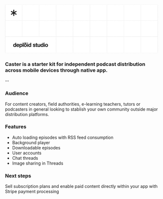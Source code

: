 ![Deploid Studio](docs/banner.jpg)

### Caster is a starter kit for independent podcast distribution across mobile devices through native app. 
--
### Audience
For content creators, field authorities, e-learning teachers, tutors or podcasters in general looking to stablish your own community outside major distribution platforms.

### Features
- Auto loading episodes with RSS feed consumption
- Background player 
- Downloadable episodes 
- User accounts
- Chat threads
- Image sharing in Threads


### Next steps
Sell subscription plans and enable paid content directly within your app with Stripe payment processing

